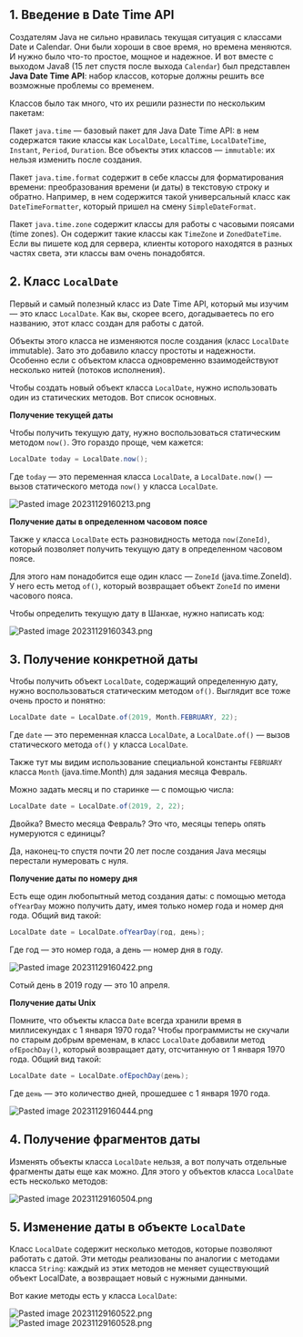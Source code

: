 ## 1. Введение в Date Time API

Создателям Java не сильно нравилась текущая ситуация с классами Date и Calendar. Они были хороши в свое время, но времена меняются. И нужно было что-то простое, мощное и надежное. И вот вместе с выходом Java8 (15 лет спустя после выхода `Calendar`) был представлен **Java Date Time API**: набор классов, которые должны решить все возможные проблемы со временем.

Классов было так много, что их решили разнести по нескольким пакетам:

Пакет `java.time` — базовый пакет для Java Date Time API: в нем содержатся такие классы как `LocalDate`, `LocalTime`, `LocalDateTime`, `Instant`, `Period`, `Duration`. Все объекты этих классов — `immutable`: их нельзя изменить после создания.

Пакет `java.time.format` содержит в себе классы для форматирования времени: преобразования времени (и даты) в текстовую строку и обратно. Например, в нем содержится такой универсальный класс как `DateTimeFormatter`, который пришел на смену `SimpleDateFormat`.

Пакет `java.time.zone` содержит классы для работы с часовыми поясами (time zones). Он содержит такие классы как `TimeZone` и `ZonedDateTime`. Если вы пишете код для сервера, клиенты которого находятся в разных частях света, эти классы вам очень понадобятся.

## 2. Класс `LocalDate`

Первый и самый полезный класс из Date Time API, который мы изучим — это класс `LocalDate`. Как вы, скорее всего, догадываетесь по его названию, этот класс создан для работы с датой.

Объекты этого класса не изменяются после создания (класс `LocalDate` immutable). Зато это добавило классу простоты и надежности. Особенно если с объектом класса одновременно взаимодействуют несколько нитей (потоков исполнения).

Чтобы создать новый объект класса `LocalDate`, нужно использовать один из статических методов. Вот список основных.

**Получение текущей даты**

Чтобы получить текущую дату, нужно воспользоваться статическим методом `now()`. Это гораздо проще, чем кажется:

```java
LocalDate today = LocalDate.now();
```

Где `today` — это переменная класса `LocalDate`, а `LocalDate.now()` — вызов статического метода `now()` у класса `LocalDate`.

![Pasted image 20231129160213.png](..%2F..%2F..%2F..%2FAppData%2FLocal%2FTemp%2FPasted%20image%2020231129160213.png)

**Получение даты в определенном часовом поясе**

Также у класса `LocalDate` есть разновидность метода `now(ZoneId)`, который позволяет получить текущую дату в определенном часовом поясе.

Для этого нам понадобится еще один класс — `ZoneId` (java.time.ZoneId). У него есть метод `of()`, который возвращает объект `ZoneId` по имени часового пояса.

Чтобы определить текущую дату в Шанхае, нужно написать код:

![Pasted image 20231129160343.png](..%2F..%2F..%2F..%2FAppData%2FLocal%2FTemp%2FPasted%20image%2020231129160343.png)

## 3. Получение конкретной даты

Чтобы получить объект `LocalDate`, содержащий определенную дату, нужно воспользоваться статическим методом `of()`. Выглядит все тоже очень просто и понятно:

```java
LocalDate date = LocalDate.of(2019, Month.FEBRUARY, 22);
```

Где `date` — это переменная класса `LocalDate`, а `LocalDate.of()` — вызов статического метода `of()` у класса `LocalDate`.

Также тут мы видим использование специальной константы `FEBRUARY` класса `Month` (java.time.Month) для задания месяца Февраль.

Можно задать месяц и по старинке — с помощью числа:

```java
LocalDate date = LocalDate.of(2019, 2, 22);
```

Двойка? Вместо месяца Февраль? Это что, месяцы теперь опять нумеруются с единицы?

Да, наконец-то спустя почти 20 лет после создания Java месяцы перестали нумеровать с нуля.

**Получение даты по номеру дня**

Есть еще один любопытный метод создания даты: с помощью метода `ofYearDay` можно получить дату, имея только номер года и номер дня года. Общий вид такой:

```java
LocalDate date = LocalDate.ofYearDay(год, день);
```

Где год — это номер года, а день — номер дня в году.

![Pasted image 20231129160422.png](..%2F..%2F..%2F..%2FAppData%2FLocal%2FTemp%2FPasted%20image%2020231129160422.png)

Сотый день в 2019 году — это 10 апреля.

**Получение даты Unix**

Помните, что объекты класса `Date` всегда хранили время в миллисекундах с 1 января 1970 года? Чтобы программисты не скучали по старым добрым временам, в класс `LocalDate` добавили метод `ofEpochDay()`, который возвращает дату, отсчитанную от 1 января 1970 года. Общий вид такой:

```java
LocalDate date = LocalDate.ofEpochDay(день);
```

Где `день` — это количество дней, прошедшее с 1 января 1970 года.

![Pasted image 20231129160444.png](..%2F..%2F..%2F..%2FAppData%2FLocal%2FTemp%2FPasted%20image%2020231129160444.png)

## 4. Получение фрагментов даты

Изменять объекты класса `LocalDate` нельзя, а вот получать отдельные фрагменты даты еще как можно. Для этого у объектов класса `LocalDate` есть несколько методов:

![Pasted image 20231129160504.png](..%2F..%2F..%2F..%2FAppData%2FLocal%2FTemp%2FPasted%20image%2020231129160504.png)

## 5. Изменение даты в объекте `LocalDate`

Класс `LocalDate` содержит несколько методов, которые позволяют работать с датой. Эти методы реализованы по аналогии с методами класса `String`: каждый из этих методов не меняет существующий объект LocalDate, а возвращает новый с нужными данными.

Вот какие методы есть у класса `LocalDate`:

![Pasted image 20231129160522.png](..%2F..%2F..%2F..%2FAppData%2FLocal%2FTemp%2FPasted%20image%2020231129160522.png)
![Pasted image 20231129160528.png](..%2F..%2F..%2F..%2FAppData%2FLocal%2FTemp%2FPasted%20image%2020231129160528.png)